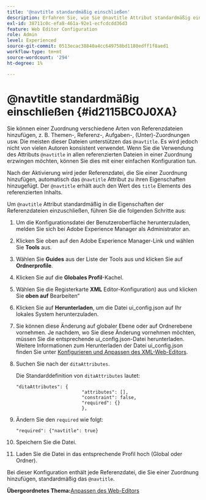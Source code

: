 ```yaml
---
title: '@navtitle standardmäßig einschließen'
description: Erfahren Sie, wie Sie @navtitle Attribut standardmäßig einschließen
exl-id: 38711c0c-efa8-461a-92e1-ecfcdcdd36d3
feature: Web Editor Configuration
role: Admin
level: Experienced
source-git-commit: 0513ecac38840a4cc649758bd1180edff1f8aed1
workflow-type: tm+mt
source-wordcount: '294'
ht-degree: 1%

---
```


# @navtitle standardmäßig einschließen {#id2115BC0J0XA}

Sie können einer Zuordnung verschiedene Arten von Referenzdateien hinzufügen, z. B. Themen-, Referenz-, Aufgaben-, \(Unter\)-Zuordnungen usw. Die meisten dieser Dateien unterstützen das `@navtitle`. Es wird jedoch nicht von vielen Autoren konsistent verwendet. Wenn Sie die Verwendung des Attributs `@navtitle` in allen referenzierten Dateien in einer Zuordnung erzwingen möchten, können Sie dies mit einer einfachen Konfiguration tun.

Nach der Aktivierung wird jeder Referenzdatei, die Sie einer Zuordnung hinzufügen, automatisch das `@navtitle` Attribut zu ihren Eigenschaften hinzugefügt. Der `@navtitle` erhält auch den Wert des `title` Elements des referenzierten Inhalts.

Um `@navtitle` Attribut standardmäßig in die Eigenschaften der Referenzdateien einzuschließen, führen Sie die folgenden Schritte aus:

1. Um die Konfigurationsdatei der Benutzeroberfläche herunterzuladen, melden Sie sich bei Adobe Experience Manager als Administrator an.

1. Klicken Sie oben auf den Adobe Experience Manager-Link und wählen Sie **Tools** aus.
1. Wählen Sie **Guides** aus der Liste der Tools aus und klicken Sie auf **Ordnerprofile**.
1. Klicken Sie auf die **Globales Profil**-Kachel.
1. Wählen Sie die Registerkarte **XML** Editor-Konfiguration) aus und klicken Sie **oben auf** Bearbeiten“
1. Klicken Sie auf **Herunterladen**, um die Datei ui\_config.json auf Ihr lokales System herunterzuladen.
1. Sie können diese Änderung auf globaler Ebene oder auf Ordnerebene vornehmen. Je nachdem, wo Sie diese Änderung vornehmen möchten, müssen Sie die entsprechende ui\_config.json-Datei herunterladen. Weitere Informationen zum Herunterladen der Datei ui\_config.json finden Sie unter [Konfigurieren und Anpassen des XML-Web-Editors](conf-folder-level.md#id2065G300O5Z).

1. Suchen Sie nach der `ditaAttributes`.

   Die Standarddefinition von `ditaAttributes` lautet:

   ```
   "ditaAttributes": {
                           "attributes": [],
                           "constraint": false,
                           "required": {}
                           },
   ```

1. Ändern Sie den `required` wie folgt:

   ```
   "required": {"navtitle": true}
   ```

1. Speichern Sie die Datei.

1. Laden Sie die Datei in das entsprechende Profil hoch \(Global oder Ordner\).


Bei dieser Konfiguration enthält jede Referenzdatei, die Sie einer Zuordnung hinzufügen, standardmäßig das `@navtitle`.

**Übergeordnetes Thema:**&#x200B;[ Anpassen des Web-Editors](conf-web-editor.md)
